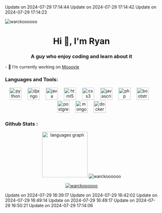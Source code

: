 Update on 2024-07-29 17:14:44
Update on 2024-07-29 17:14:42
Update on 2024-07-29 17:14:23
<p align="left"> 
  <img src="https://komarev.com/ghpvc/?username=warckoooooo&label=Profile%20views&color=0e75b6&style=flat" alt="warckoooooo" />
</p>

<h1 align="center">Hi 👋, I'm Ryan
<h3 align="center">A guy who enjoy coding and learn about it</h3>
- 🔭 I’m currently working on <a href="https://github.com/Warckoooooo/mooovie">Mooovie</a>

<h3 align="left">Languages and Tools:</h3>
<div align="center">
  <img src="https://cdn.jsdelivr.net/gh/devicons/devicon/icons/python/python-original.svg" height="40" alt="python logo"  />
  <img width="12" />
  <img src="https://cdn.jsdelivr.net/gh/devicons/devicon/icons/django/django-plain.svg" height="40" alt="django logo"  />
  <img width="12" />
  <img src="https://cdn.jsdelivr.net/gh/devicons/devicon/icons/java/java-original.svg" height="40" alt="java logo"  />
  <img width="12" />
  <img src="https://cdn.jsdelivr.net/gh/devicons/devicon/icons/html5/html5-original.svg" height="40" alt="html5 logo"  />
  <img width="12" />
  <img src="https://cdn.jsdelivr.net/gh/devicons/devicon/icons/css3/css3-original.svg" height="40" alt="css3 logo"  />
  <img width="12" />
  <img src="https://cdn.jsdelivr.net/gh/devicons/devicon/icons/javascript/javascript-original.svg" height="40" alt="javascript logo"  />
  <img width="12" />
  <img src="https://cdn.jsdelivr.net/gh/devicons/devicon/icons/php/php-original.svg" height="40" alt="php logo"  />
  <img width="12" />
  <img src="https://cdn.jsdelivr.net/gh/devicons/devicon/icons/bootstrap/bootstrap-original.svg" height="40" alt="bootstrap logo"  />
  <img width="12" />
  <img src="https://cdn.jsdelivr.net/gh/devicons/devicon/icons/postgresql/postgresql-original.svg" height="40" alt="postgresql logo"  />
  <img width="12" />
  <img src="https://cdn.jsdelivr.net/gh/devicons/devicon/icons/mongodb/mongodb-original.svg" height="40" alt="mongodb logo"  />
  <img width="12" />
  <img src="https://cdn.jsdelivr.net/gh/devicons/devicon/icons/docker/docker-original.svg" height="40" alt="docker logo"  />
</div>

<h3 align="left">Github Stats :</h3>
<div align="center">
  <img src="https://github-readme-stats.vercel.app/api/top-langs?username=warckoooooo&locale=en&hide_title=false&layout=compact&card_width=320&langs_count=5&theme=dracula&hide_border=false&order=2" height="150" alt="languages graph"  />
  <img align="center" src="https://github-readme-streak-stats.herokuapp.com/?user=warckoooooo&" alt="warckoooooo" />
</div>

<p align="center"> <a href="https://github.com/ryo-ma/github-profile-trophy"><img src="https://github-profile-trophy.vercel.app/?username=warckoooooo" alt="warckoooooo" /></a> </p>


Update on 2024-07-29 16:39:17
Update on 2024-07-29 16:42:02
Update on 2024-07-29 16:49:14
Update on 2024-07-29 16:49:17
Update on 2024-07-29 16:50:21
Update on 2024-07-29 17:14:06
